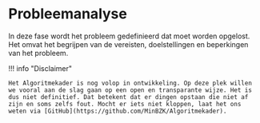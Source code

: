 # Probleemanalyse
In deze fase wordt het probleem gedefinieerd dat moet worden opgelost. Het omvat het begrijpen van de vereisten, doelstellingen en beperkingen van het probleem.

!!! info "Disclaimer"

    Het Algoritmekader is nog volop in ontwikkeling. Op deze plek willen we vooral aan de slag gaan op een open en transparante wijze. Het is dus niet definitief. Dat betekent dat er dingen opstaan die niet af zijn en soms zelfs fout. Mocht er iets niet kloppen, laat het ons weten via [GitHub](https://github.com/MinBZK/Algoritmekader).
